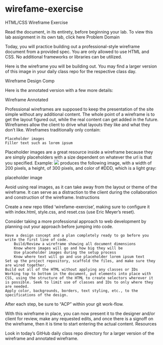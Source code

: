 # wirefame-exercise

HTML/CSS Wireframe Exercise

Read the document, in its entirety, before beginning your lab. To view this lab assignment in its own tab, click here
Problem Domain

Today, you will practice building out a professional-style wireframe document from a provided spec. You are only allowed to use HTML and CSS. No additional frameworks or libraries can be utilized.

Here is the wireframe you will be building out. You may find a larger version of this image in your daily class repo for the respective class day.

Wireframe Design Comp

Here is the annotated version with a few more details:

Wireframe Annotated

Professional wireframes are supposed to keep the presentation of the site simple without any additional content. The whole point of a wireframe is to get the layout figured out, while the real content can get added in the future. Wireframes allow the client to drive what layouts they like and what they don’t like. Wireframes traditionally only contain:

    Placeholder images
    Filler text such as lorem ipsum

Placeholder images are a great resource inside a wireframe because they are simply placeholders with a size dependent on whatever the url is that you specified. Example: <img src="https://placehold.it/200x300/ddd" /> produces the following image, with a width of 200 pixels, a height, of 300 pixels, and color of #DDD, which is a light gray:

placeholder image

Avoid using real images, as it can take away from the layout or theme of the wireframe. It can serve as a distraction to the client during the collaboration and construction of the wireframe.
Instructions

Create a new repo titled ‘wirefame-exercise’, making sure to configure it with index.html, style.css, and reset.css (use Eric Meyer’s reset).

Consider taking a more professional approach to web development by planning out your approach before jumping into code.

    Have a design concept and a plan completely ready to go before you write the first line of code.
        Build/Review a wireframe showing all document dimensions
        Know where images will go and how big they will be
        Use placeholder images during the setup process
        Know where text will go and use placeholder lorem ipsum text
    Set up the project repository, scaffold the files, and make sure they are wired together.
    Build out all of the HTML without applying any classes or IDs
    Working top to bottom in the document, put elements into place with CSS, using the structure of the HTML to create selectors wherever it is possible. Seek to limit use of classes and IDs to only where they are needed.
    Apply color, backgrounds, borders, text styling, etc., to the specifications of the design.

After each step, be sure to “ACP” within your git work-flow.

With this wireframe in place, you can now present it to the designer and/or client for review, make any requested edits, and once there is a signoff on the wireframe, then it is time to start entering the actual content.
Resources

Look in today’s GitHub daily class repo directory for a larger version of the wireframe and annotated wireframe.